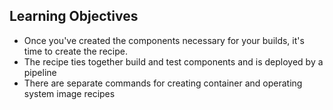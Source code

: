 ## Learning Objectives

* Once you've created the components necessary for your builds, it's time to create the recipe.
* The recipe ties together build and test components and is deployed by a pipeline
* There are separate commands for creating container and operating system image recipes
